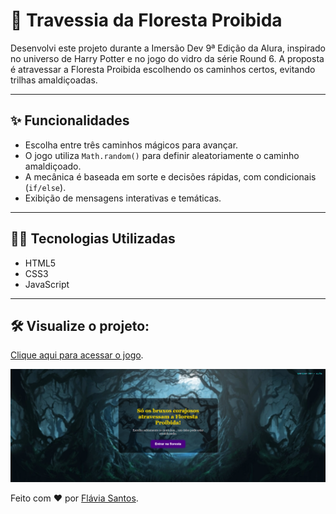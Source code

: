 # 🌲 Travessia da Floresta Proibida

Desenvolvi este projeto durante a Imersão Dev 9ª Edição da Alura, inspirado no universo de Harry Potter e no jogo do vidro da série Round 6. A proposta é atravessar a Floresta Proibida escolhendo os caminhos certos, evitando trilhas amaldiçoadas.

---

## ✨ Funcionalidades

- Escolha entre três caminhos mágicos para avançar.
- O jogo utiliza `Math.random()` para definir aleatoriamente o caminho amaldiçoado.
- A mecânica é baseada em sorte e decisões rápidas, com condicionais (`if/else`).
- Exibição de mensagens interativas e temáticas.

---

## 👨‍💻 Tecnologias Utilizadas

- HTML5  
- CSS3  
- JavaScript  

---

## 🛠 Visualize o projeto:

[Clique aqui para acessar o jogo](https://codepen.io/Flaviasants/pen/NPWmJYo).

![Interface da Travessia da Floresta Proibida](./travessia-bg.PNG)


Feito com ❤️ por [Flávia Santos](https://github.com/Flaviasants).
